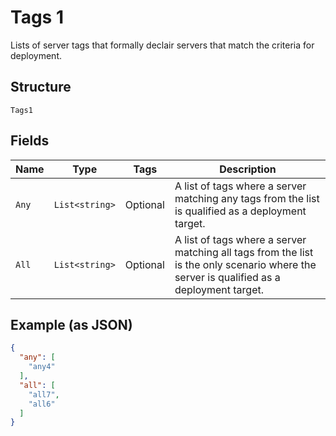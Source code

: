 
# Tags 1

Lists of server tags that formally declair servers that match the criteria for deployment.

## Structure

`Tags1`

## Fields

| Name | Type | Tags | Description |
|  --- | --- | --- | --- |
| `Any` | `List<string>` | Optional | A list of tags where a server matching any tags from the list is qualified as a deployment target. |
| `All` | `List<string>` | Optional | A list of tags where a server matching all tags from the list is the only scenario where the server is qualified as a deployment target. |

## Example (as JSON)

```json
{
  "any": [
    "any4"
  ],
  "all": [
    "all7",
    "all6"
  ]
}
```

